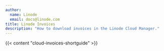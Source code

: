 ```yaml
---
author:
  name: Linode
  email: docs@linode.com
title: Linode Invoices
description: "How to download invoices in the Linode Cloud Manager."
---
```


{{< content "cloud-invoices-shortguide" >}}

